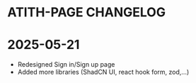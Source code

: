 # ATITH-PAGE CHANGELOG

# 2025-05-21
- Redesigned Sign in/Sign up page
- Added more libraries (ShadCN UI, react hook form, zod,...) 
